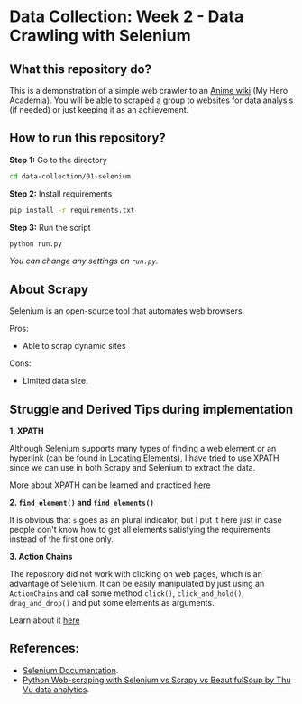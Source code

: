 # Data Collection: Week 2 - Data Crawling with Selenium

## What this repository do?

This is a demonstration of a simple web crawler to an [Anime wiki](https://myheroacademia.fandom.com/wiki/My_Hero_Academia_Wiki) (My Hero Academia). You will be able to scraped a group to websites for data analysis (if needed) or just keeping it as an achievement.

## How to run this repository?

**Step 1:** Go to the directory
```bash
cd data-collection/01-selenium
```

**Step 2:** Install requirements
```bash
pip install -r requirements.txt
```

**Step 3:** Run the script
```bash
python run.py
```
*You can change any settings on `run.py`.*

## About Scrapy

Selenium is an open-source tool that automates web browsers.

Pros:
- Able to scrap dynamic sites

Cons:
- Limited data size.

## Struggle and Derived Tips during implementation

**1. XPATH**

Although Selenium supports many types of finding a web element or an hyperlink (can be found in [Locating Elements](https://selenium-python.readthedocs.io/locating-elements.html)), I have tried to use XPATH since we can use in both Scrapy and Selenium to extract the data.

More about XPATH can be learned and practiced [here](https://www.w3schools.com/xml/xpath_intro.asp)

**2. `find_element()` and `find_elements()`**

It is obvious that `s` goes as an plural indicator, but I put it here just in case people don't know how to get all elements satisfying the requirements instead of the first one only.

**3. Action Chains**

The repository did not work with clicking on web pages, which is an advantage of Selenium. It can be easily manipulated by just using an `ActionChains` and call some method `click()`, `click_and_hold()`, `drag_and_drop()` and put some elements as arguments.

Learn about it [here](https://www.geeksforgeeks.org/action-chains-in-selenium-python/)

## References:

- [Selenium Documentation](https://selenium-python.readthedocs.io/index.html).
- [Python Web-scraping with Selenium vs Scrapy vs BeautifulSoup by Thu Vu data analytics](https://www.youtube.com/watch?v=RuNolAh_4bU).